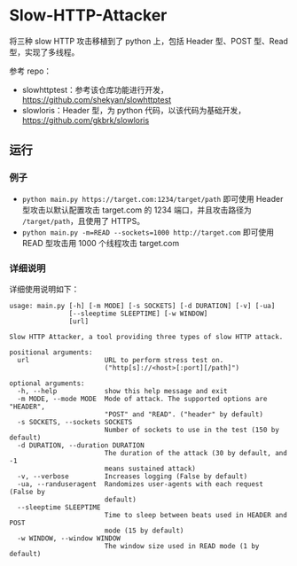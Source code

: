 # Slow-HTTP-Attacker

将三种 slow HTTP 攻击移植到了 python 上，包括 Header 型、POST 型、Read 型，实现了多线程。

参考 repo：

* slowhttptest：参考该仓库功能进行开发，https://github.com/shekyan/slowhttptest
* slowloris：Header 型，为 python 代码，以该代码为基础开发，https://github.com/gkbrk/slowloris

## 运行

### 例子

* `python main.py https://target.com:1234/target/path` 即可使用 Header 型攻击以默认配置攻击 target.com 的 1234 端口，并且攻击路径为 `/target/path`，且使用了 HTTPS。
* `python main.py -m=READ --sockets=1000 http://target.com` 即可使用 READ 型攻击用 1000 个线程攻击 target.com

### 详细说明

详细使用说明如下：

```
usage: main.py [-h] [-m MODE] [-s SOCKETS] [-d DURATION] [-v] [-ua]
               [--sleeptime SLEEPTIME] [-w WINDOW]
               [url]

Slow HTTP Attacker, a tool providing three types of slow HTTP attack.

positional arguments:
  url                   URL to perform stress test on.
                        ("http[s]://<host>[:port][/path]")

optional arguments:
  -h, --help            show this help message and exit
  -m MODE, --mode MODE  Mode of attack. The supported options are "HEADER",
                        "POST" and "READ". ("header" by default)
  -s SOCKETS, --sockets SOCKETS
                        Number of sockets to use in the test (150 by default)
  -d DURATION, --duration DURATION
                        The duration of the attack (30 by default, and -1
                        means sustained attack)
  -v, --verbose         Increases logging (False by default)
  -ua, --randuseragent  Randomizes user-agents with each request (False by
                        default)
  --sleeptime SLEEPTIME
                        Time to sleep between beats used in HEADER and POST
                        mode (15 by default)
  -w WINDOW, --window WINDOW
                        The window size used in READ mode (1 by default)
```
